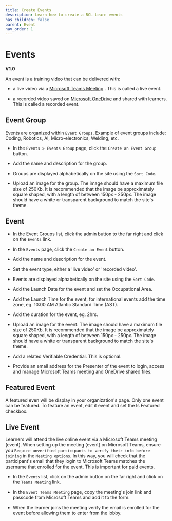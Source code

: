 ```yaml
---
title: Create Events
description: Learn how to create a RCL Learn events
has_children: false
parent: Event
nav_order: 1
---
```


# Events
**V1.0**

An event is a training video that can be delivered with:

- a live video via a [Microsoft Teams Meeting](https://www.microsoft.com/en-us/microsoft-teams/group-chat-software) . This is called a live event.

- a recorded video saved on [Microsoft OneDrive](https://www.microsoft.com/en-us/microsoft-365/onedrive/online-cloud-storage) and shared with learners. This is called a recorded event.

## Event Group

Events are organized within ``Event Groups``. Example of event groups include: Coding, Robotics, AI, Micro-electronics, Welding, etc.

- In the ``Events > Events Group`` page, click the ``Create an Event Group`` button.

- Add the name and description for the group.

- Groups are displayed alphabetically on the site using the ``Sort Code``.

- Upload an image for the group. The image should have a maximum file size of 250Kb. It is recommended that the image be approximately square shaped, with a length of between 150px - 250px. The image should have a white or transparent background to match the site's theme. 

## Event

- In the Event Groups list, click the admin button to the far right and click on the ``Events`` link.

- In the ``Events`` page, click the ``Create an Event`` button.

- Add the name and description for the event.

- Set the event type, either a 'live video' or 'recorded video'.

- Events are displayed alphabetically on the site using the ``Sort Code``.

- Add the Launch Date for the event and set the Occupational Area.

- Add the Launch Time for the event, for international events add the time zone, eg. 10:00 AM Atlantic Standard Time (AST).

- Add the duration for the event, eg. 2hrs.

- Upload an image for the event. The image should have a maximum file size of 250Kb. It is recommended that the image be approximately square shaped, with a length of between 150px - 250px. The image should have a white or transparent background to match the site's theme. 

- Add a related Verifiable Credential. This is optional.

- Provide an email address for the Presenter of the event to login, access and manage Microsoft Teams meeting and OneDrive shared files.

## Featured Event

A featured even will be display in your organization's page. Only one event can be featured. To feature an event, edit it event and set the Is Featured checkbox.

## Live Event

Learners will attend the live online event via a Microsoft Teams meeting (event). When setting up the meeting (event) on Microsoft Teams, ensure you ``Require unverified participants to verify their info before joining`` in the ``Meeting options``. In this way, you will check that the participant's email that they login to Microsoft Teams matches the username that enrolled for the event. This is important for paid events.

- In the ``Events`` list, click on the admin button on the far right and click on the ``Teams Meeting`` link.

- In the ``Event Teams Meeting`` page, copy the meeting's join link and passcode from Microsoft Teams and add it to the form.

- When the learner joins the meeting verify the email is enrolled for the event before allowing them to enter from the lobby.

